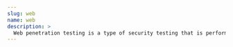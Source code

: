 ```yaml
---
slug: web
name: web
description: >
  Web penetration testing is a type of security testing that is performed to identify vulnerabilities in web applications
---
```


